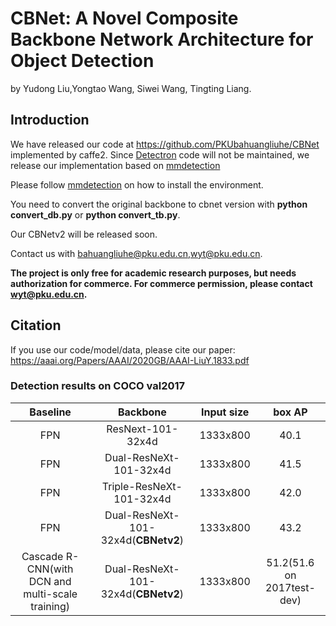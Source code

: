 # CBNet: A Novel Composite Backbone Network Architecture for Object Detection

by Yudong Liu,Yongtao Wang, Siwei Wang, Tingting Liang.

## Introduction

We have released our code at https://github.com/PKUbahuangliuhe/CBNet implemented by caffe2. Since [Detectron](https://github.com/facebookresearch/Detectron) code will not be maintained, we release our implementation based on [mmdetection](https://github.com/open-mmlab/mmdetection)

Please follow [mmdetection](https://github.com/open-mmlab/mmdetection) on how to install the environment.

You need to convert the original backbone to cbnet version with **python convert_db.py** or **python convert_tb.py**.

Our CBNetv2 will be released soon.

Contact us with bahuangliuhe@pku.edu.cn,wyt@pku.edu.cn.

**The project is only free for academic research purposes, but needs authorization for commerce. For commerce permission, please contact wyt@pku.edu.cn.**


## Citation

If you use our code/model/data, please cite our paper:
https://aaai.org/Papers/AAAI/2020GB/AAAI-LiuY.1833.pdf



### Detection results on COCO val2017

|  Baseline |   Backbone   | Input size       | box AP |                 
| :-------------------: | :-------------: | :-----: |:-------: |
|     FPN   |   ResNext-101-32x4d     |  1333x800 | 40.1  |
|     FPN   |   Dual-ResNeXt-101-32x4d  |  1333x800| 41.5  |
|     FPN   |   Triple-ResNeXt-101-32x4d |  1333x800 | 42.0  |
|     FPN   |   Dual-ResNeXt-101-32x4d(**CBNetv2**) |  1333x800 | 43.2  |
|Cascade R-CNN(with DCN and multi-scale training)| Dual-ResNeXt-101-32x4d(**CBNetv2**)|  1333x800|51.2(51.6 on 2017test-dev)  |
